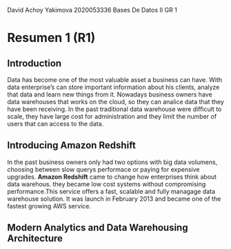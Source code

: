 David Achoy Yakimova
2020053336
Bases De Datos II GR 1
# Resumen 1 (R1)
## Introduction
Data has become one of the most valuable asset a business can have. With data enterprise’s can store important information about his clients, analyze that data and learn new things from it. Nowadays business owners have data warehouses that works on the cloud, so they can analice data that they have been receiving. In the past traditional data warehouse were difficult  to scale, they have large cost for administration and they limit the number of users that can access to the data.
## Introducing Amazon Redshift
In the past business owners only had two options with big data volumens, choosing between slow querys performace or paying for expensive upgrades. **Amazon Redshift** came to change how enterprises think about data warehous. they became low cost systems without compromising performance.This service offers a fast, scalable and fully managage data warehouse solution. It was launch in February 2013 and became one of the fastest growing AWS service.
## Modern Analytics and Data Warehousing Architecture


